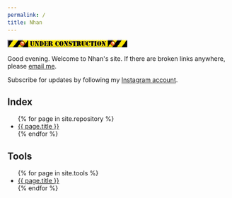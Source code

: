 ```yaml
---
permalink: /
title: Nhan
---
```


<img alt="Under construction" src="/files/underconstruction.gif">

Good evening. Welcome to Nhan's site. If there are broken links anywhere, please [email me](mailto:nhtnhanbn@gmail.com).

Subscribe for updates by following my [Instagram account](https://instagram.com/nhan.an.victorian).

## Index

<ul class="pages">
  {% for page in site.repository %}
    <li><a href="{{ page.url }}">{{ page.title }}</a></li>
  {% endfor %}
</ul>

## Tools

<ul class="pages">
  {% for page in site.tools %}
    <li><a href="{{ page.url }}">{{ page.title }}</a></li>
  {% endfor %}
</ul>
